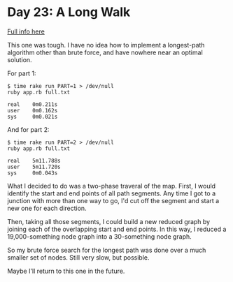 # Day 23: A Long Walk

[Full info here](https://adventofcode.com/2023/day/23)

This one was tough. I have no idea how to implement a longest-path algorithm
other than brute force, and have nowhere near an optimal solution.

For part 1:
```
$ time rake run PART=1 > /dev/null
ruby app.rb full.txt

real    0m0.211s
user    0m0.162s
sys     0m0.021s
```
And for part 2:
```
$ time rake run PART=2 > /dev/null
ruby app.rb full.txt

real    5m11.788s
user    5m11.720s
sys     0m0.043s
```

What I decided to do was a two-phase traveral of the map. First, I would identify
the start and end points of all path segments. Any time I got to a junction with
more than one way to go, I'd cut off the segment and start a new one for each
direction.

Then, taking all those segments, I could build a new reduced graph by joining
each of the overlapping start and end points. In this way, I reduced a
19,000-something node graph into a 30-something node graph.

So my brute force search for the longest path was done over a much smaller set
of nodes. Still very slow, but possible.

Maybe I'll return to this one in the future.
